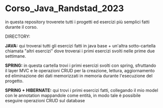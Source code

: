 # Corso_Java_Randstad_2023                                                                                                                      

in questa repository troverete tutti i progetti ed esercizi più semplici fatti durante il corso.

DIRECTORY:

**JAVA:**
qui troverai tutti gli esercizi fatti in java base + un'altra sotto-cartella chiamata "altri esercizi" dove troverai i primi esercizi svolti nelle prime due settimane.

**SPRING:**
in questa cartella trovi i primi esercizi svolti con spring, sfruttando il layer MVC e le operazioni CRUD per la creazione, lettura, aggiornamento ed eliminazione dei dati memorizzati in memoria durante l'esecuzione del progetto.

**SPRING + HIBERNATE:**
qui trovi i primi esercizi fatti, collegando il mio model con le annotation mappandole come entità, in modo tale è possibile eseguire operazioni CRUD sul database
